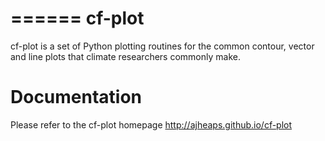 ======
cf-plot
======

cf-plot is a set of Python plotting routines for the common contour, vector and line plots that climate
researchers commonly make.  


Documentation
=============
Please refer to the cf-plot homepage http://ajheaps.github.io/cf-plot


